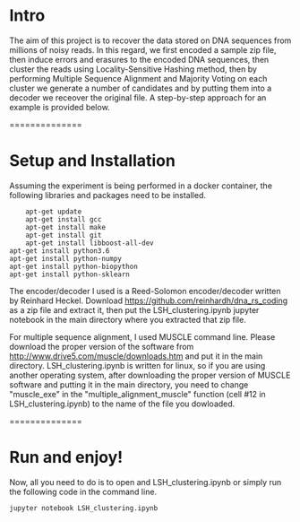 # Intro
The aim of this project is to recover the data stored on DNA sequences from millions of noisy reads. In this regard, we first encoded a sample zip file, then induce errors and erasures to the encoded DNA sequences, then cluster the reads using Locality-Sensitive Hashing method, then by performing Multiple Sequence Alignment and Majority Voting on each cluster we generate a number of candidates and by putting them into a decoder we receover the original file. A step-by-step approach for an example is provided below.

==============

# Setup and Installation
Assuming the experiment is being performed in a docker container, the following libraries and packages need to be installed.

        apt-get update
        apt-get install gcc
        apt-get install make
        apt-get install git
        apt-get install libboost-all-dev
	apt-get install python3.6
	apt-get install python-numpy
	apt-get install python-biopython
	apt-get install python-sklearn

 
The encoder/decoder I used is a Reed-Solomon encoder/decoder written by Reinhard Heckel. Download https://github.com/reinhardh/dna_rs_coding as a zip file and extract it, then put the LSH_clustering.ipynb jupyter notebook in the main directory where you extracted that zip file.

For multiple sequence alignment, I used MUSCLE command line. Please download the proper version of the software from http://www.drive5.com/muscle/downloads.htm and put it in the main directory. LSH_clustering.ipynb is written for linux, so if you are using another operating system, after downloading the proper version of MUSCLE software and putting it in the main directory, you need to change "muscle_exe" in the "multiple_alignment_muscle" function (cell #12 in LSH_clustering.ipynb) to the name of the file you dowloaded.

==============

# Run and enjoy!
Now, all you need to do is to open and LSH_clustering.ipynb or simply run the following code in the command line.

`jupyter notebook LSH_clustering.ipynb`
